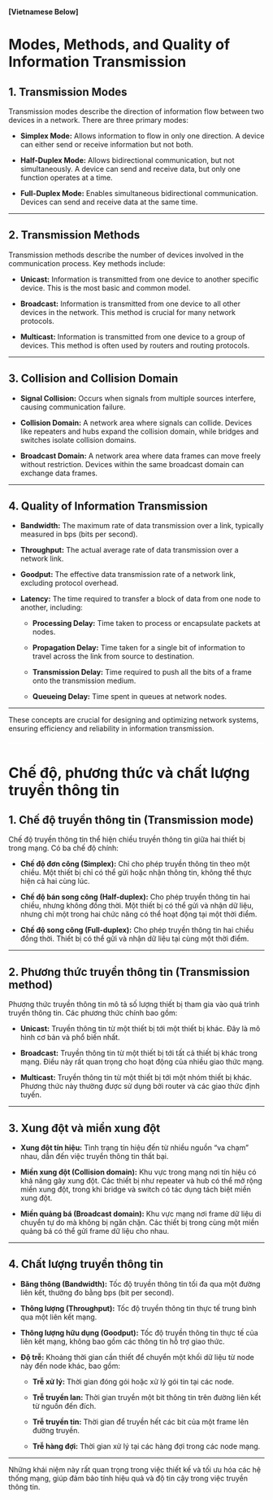 **[Vietnamese Below]**

# Modes, Methods, and Quality of Information Transmission

## 1. Transmission Modes

Transmission modes describe the direction of information flow between two devices in a network. There are three primary modes:

- **Simplex Mode:** Allows information to flow in only one direction. A device can either send or receive information but not both.

- **Half-Duplex Mode:** Allows bidirectional communication, but not simultaneously. A device can send and receive data, but only one function operates at a time.

- **Full-Duplex Mode:** Enables simultaneous bidirectional communication. Devices can send and receive data at the same time.

---

## 2. Transmission Methods

Transmission methods describe the number of devices involved in the communication process. Key methods include:

- **Unicast:** Information is transmitted from one device to another specific device. This is the most basic and common model.

- **Broadcast:** Information is transmitted from one device to all other devices in the network. This method is crucial for many network protocols.

- **Multicast:** Information is transmitted from one device to a group of devices. This method is often used by routers and routing protocols.

---

## 3. Collision and Collision Domain

- **Signal Collision:** Occurs when signals from multiple sources interfere, causing communication failure.

- **Collision Domain:** A network area where signals can collide. Devices like repeaters and hubs expand the collision domain, while bridges and switches isolate collision domains.

- **Broadcast Domain:** A network area where data frames can move freely without restriction. Devices within the same broadcast domain can exchange data frames.

---

## 4. Quality of Information Transmission

- **Bandwidth:** The maximum rate of data transmission over a link, typically measured in bps (bits per second).

- **Throughput:** The actual average rate of data transmission over a network link.

- **Goodput:** The effective data transmission rate of a network link, excluding protocol overhead.

- **Latency:** The time required to transfer a block of data from one node to another, including:
  
  - **Processing Delay:** Time taken to process or encapsulate packets at nodes.
  
  - **Propagation Delay:** Time taken for a single bit of information to travel across the link from source to destination.
  
  - **Transmission Delay:** Time required to push all the bits of a frame onto the transmission medium.
  
  - **Queueing Delay:** Time spent in queues at network nodes.

---

These concepts are crucial for designing and optimizing network systems, ensuring efficiency and reliability in information transmission.

<div style="border-top: 2px solid white; margin: 20px 0;"></div>

# Chế độ, phương thức và chất lượng truyền thông tin

## 1. Chế độ truyền thông tin (Transmission mode)

Chế độ truyền thông tin thể hiện chiều truyền thông tin giữa hai thiết bị trong mạng. Có ba chế độ chính:

- **Chế độ đơn công (Simplex):** Chỉ cho phép truyền thông tin theo một chiều. Một thiết bị chỉ có thể gửi hoặc nhận thông tin, không thể thực hiện cả hai cùng lúc.
  
- **Chế độ bán song công (Half-duplex):** Cho phép truyền thông tin hai chiều, nhưng không đồng thời. Một thiết bị có thể gửi và nhận dữ liệu, nhưng chỉ một trong hai chức năng có thể hoạt động tại một thời điểm.

- **Chế độ song công (Full-duplex):** Cho phép truyền thông tin hai chiều đồng thời. Thiết bị có thể gửi và nhận dữ liệu tại cùng một thời điểm.

---

## 2. Phương thức truyền thông tin (Transmission method)

Phương thức truyền thông tin mô tả số lượng thiết bị tham gia vào quá trình truyền thông tin. Các phương thức chính bao gồm:

- **Unicast:** Truyền thông tin từ một thiết bị tới một thiết bị khác. Đây là mô hình cơ bản và phổ biến nhất.

- **Broadcast:** Truyền thông tin từ một thiết bị tới tất cả thiết bị khác trong mạng. Điều này rất quan trọng cho hoạt động của nhiều giao thức mạng.

- **Multicast:** Truyền thông tin từ một thiết bị tới một nhóm thiết bị khác. Phương thức này thường được sử dụng bởi router và các giao thức định tuyến.

---

## 3. Xung đột và miền xung đột

- **Xung đột tín hiệu:** Tình trạng tín hiệu đến từ nhiều nguồn “va chạm” nhau, dẫn đến việc truyền thông tin thất bại.

- **Miền xung đột (Collision domain):** Khu vực trong mạng nơi tín hiệu có khả năng gây xung đột. Các thiết bị như repeater và hub có thể mở rộng miền xung đột, trong khi bridge và switch có tác dụng tách biệt miền xung đột.

- **Miền quảng bá (Broadcast domain):** Khu vực mạng nơi frame dữ liệu di chuyển tự do mà không bị ngăn chặn. Các thiết bị trong cùng một miền quảng bá có thể gửi frame dữ liệu cho nhau.

---

## 4. Chất lượng truyền thông tin

- **Băng thông (Bandwidth):** Tốc độ truyền thông tin tối đa qua một đường liên kết, thường đo bằng bps (bit per second).

- **Thông lượng (Throughput):** Tốc độ truyền thông tin thực tế trung bình qua một liên kết mạng.

- **Thông lượng hữu dụng (Goodput):** Tốc độ truyền thông tin thực tế của liên kết mạng, không bao gồm các thông tin hỗ trợ giao thức.

- **Độ trễ:** Khoảng thời gian cần thiết để chuyển một khối dữ liệu từ node này đến node khác, bao gồm:
  
  - **Trễ xử lý:** Thời gian đóng gói hoặc xử lý gói tin tại các node.
  
  - **Trễ truyền lan:** Thời gian truyền một bit thông tin trên đường liên kết từ nguồn đến đích.
  
  - **Trễ truyền tin:** Thời gian để truyền hết các bit của một frame lên đường truyền.

  - **Trễ hàng đợi:** Thời gian xử lý tại các hàng đợi trong các node mạng.

---

Những khái niệm này rất quan trọng trong việc thiết kế và tối ưu hóa các hệ thống mạng, giúp đảm bảo tính hiệu quả và độ tin cậy trong việc truyền thông tin.
